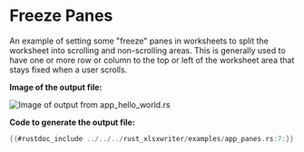 # Freeze Panes

An example of setting some "freeze" panes in worksheets to split the worksheet
into scrolling and non-scrolling areas. This is generally used to have one or
more row or column to the top or left of the worksheet area that stays fixed
when a user scrolls.

**Image of the output file:**

![Image of output from app_hello_world.rs](../../images/panes.png)

**Code to generate the output file:**

```rust
{{#rustdoc_include ../../../rust_xlsxwriter/examples/app_panes.rs:7:}}
```